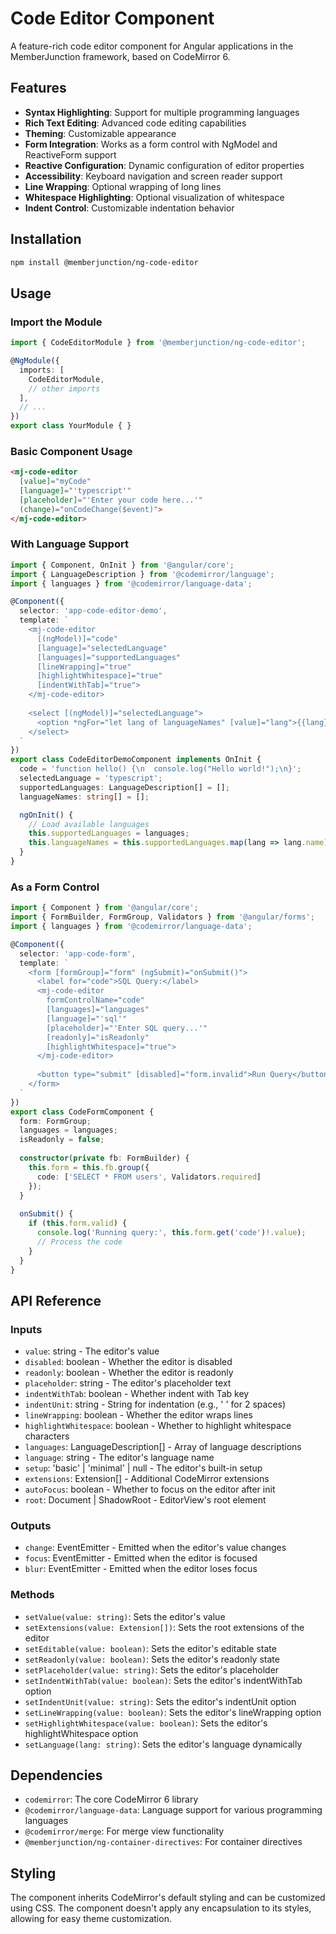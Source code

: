 # Code Editor Component

A feature-rich code editor component for Angular applications in the MemberJunction framework, based on CodeMirror 6.

## Features

- **Syntax Highlighting**: Support for multiple programming languages
- **Rich Text Editing**: Advanced code editing capabilities
- **Theming**: Customizable appearance
- **Form Integration**: Works as a form control with NgModel and ReactiveForm support
- **Reactive Configuration**: Dynamic configuration of editor properties
- **Accessibility**: Keyboard navigation and screen reader support
- **Line Wrapping**: Optional wrapping of long lines
- **Whitespace Highlighting**: Optional visualization of whitespace
- **Indent Control**: Customizable indentation behavior

## Installation

```bash
npm install @memberjunction/ng-code-editor
```

## Usage

### Import the Module

```typescript
import { CodeEditorModule } from '@memberjunction/ng-code-editor';

@NgModule({
  imports: [
    CodeEditorModule,
    // other imports
  ],
  // ...
})
export class YourModule { }
```

### Basic Component Usage

```html
<mj-code-editor
  [value]="myCode"
  [language]="'typescript'"
  [placeholder]="'Enter your code here...'"
  (change)="onCodeChange($event)">
</mj-code-editor>
```

### With Language Support

```typescript
import { Component, OnInit } from '@angular/core';
import { LanguageDescription } from '@codemirror/language';
import { languages } from '@codemirror/language-data';

@Component({
  selector: 'app-code-editor-demo',
  template: `
    <mj-code-editor
      [(ngModel)]="code"
      [language]="selectedLanguage"
      [languages]="supportedLanguages"
      [lineWrapping]="true"
      [highlightWhitespace]="true"
      [indentWithTab]="true">
    </mj-code-editor>
    
    <select [(ngModel)]="selectedLanguage">
      <option *ngFor="let lang of languageNames" [value]="lang">{{lang}}</option>
    </select>
  `
})
export class CodeEditorDemoComponent implements OnInit {
  code = 'function hello() {\n  console.log("Hello world!");\n}';
  selectedLanguage = 'typescript';
  supportedLanguages: LanguageDescription[] = [];
  languageNames: string[] = [];

  ngOnInit() {
    // Load available languages
    this.supportedLanguages = languages;
    this.languageNames = this.supportedLanguages.map(lang => lang.name);
  }
}
```

### As a Form Control

```typescript
import { Component } from '@angular/core';
import { FormBuilder, FormGroup, Validators } from '@angular/forms';
import { languages } from '@codemirror/language-data';

@Component({
  selector: 'app-code-form',
  template: `
    <form [formGroup]="form" (ngSubmit)="onSubmit()">
      <label for="code">SQL Query:</label>
      <mj-code-editor
        formControlName="code"
        [languages]="languages"
        [language]="'sql'"
        [placeholder]="'Enter SQL query...'"
        [readonly]="isReadonly"
        [highlightWhitespace]="true">
      </mj-code-editor>
      
      <button type="submit" [disabled]="form.invalid">Run Query</button>
    </form>
  `
})
export class CodeFormComponent {
  form: FormGroup;
  languages = languages;
  isReadonly = false;
  
  constructor(private fb: FormBuilder) {
    this.form = this.fb.group({
      code: ['SELECT * FROM users', Validators.required]
    });
  }
  
  onSubmit() {
    if (this.form.valid) {
      console.log('Running query:', this.form.get('code')!.value);
      // Process the code
    }
  }
}
```

## API Reference

### Inputs

- `value`: string - The editor's value
- `disabled`: boolean - Whether the editor is disabled
- `readonly`: boolean - Whether the editor is readonly
- `placeholder`: string - The editor's placeholder text
- `indentWithTab`: boolean - Whether indent with Tab key
- `indentUnit`: string - String for indentation (e.g., '  ' for 2 spaces)
- `lineWrapping`: boolean - Whether the editor wraps lines
- `highlightWhitespace`: boolean - Whether to highlight whitespace characters
- `languages`: LanguageDescription[] - Array of language descriptions
- `language`: string - The editor's language name
- `setup`: 'basic' | 'minimal' | null - The editor's built-in setup
- `extensions`: Extension[] - Additional CodeMirror extensions
- `autoFocus`: boolean - Whether to focus on the editor after init
- `root`: Document | ShadowRoot - EditorView's root element

### Outputs

- `change`: EventEmitter<string> - Emitted when the editor's value changes
- `focus`: EventEmitter<void> - Emitted when the editor is focused
- `blur`: EventEmitter<void> - Emitted when the editor loses focus

### Methods

- `setValue(value: string)`: Sets the editor's value
- `setExtensions(value: Extension[])`: Sets the root extensions of the editor
- `setEditable(value: boolean)`: Sets the editor's editable state
- `setReadonly(value: boolean)`: Sets the editor's readonly state
- `setPlaceholder(value: string)`: Sets the editor's placeholder
- `setIndentWithTab(value: boolean)`: Sets the editor's indentWithTab option
- `setIndentUnit(value: string)`: Sets the editor's indentUnit option
- `setLineWrapping(value: boolean)`: Sets the editor's lineWrapping option
- `setHighlightWhitespace(value: boolean)`: Sets the editor's highlightWhitespace option
- `setLanguage(lang: string)`: Sets the editor's language dynamically

## Dependencies

- `codemirror`: The core CodeMirror 6 library
- `@codemirror/language-data`: Language support for various programming languages
- `@codemirror/merge`: For merge view functionality
- `@memberjunction/ng-container-directives`: For container directives

## Styling

The component inherits CodeMirror's default styling and can be customized using CSS. The component doesn't apply any encapsulation to its styles, allowing for easy theme customization.